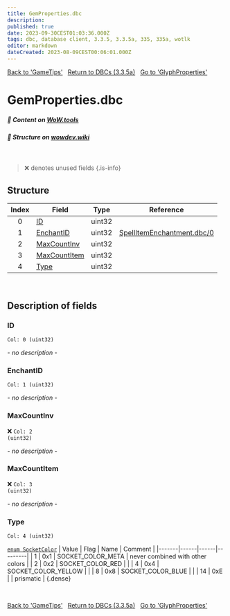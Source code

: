 ```yaml
---
title: GemProperties.dbc
description:
published: true
date: 2023-09-30CEST01:03:36.000Z
tags: dbc, database client, 3.3.5, 3.3.5a, 335, 335a, wotlk
editor: markdown
dateCreated: 2023-08-09CEST00:06:01.000Z
---
```

<a href="https://trinitycore.info/files/DBC/335/gametips" class="mt-5 v-btn v-btn--depressed v-btn--flat v-btn--outlined theme--light v-size--default darkblue--text text--lighten-3"><span class="v-btn__content"><i aria-hidden="true" class="v-icon notranslate v-icon--left mdi mdi-arrow-left theme--light"></i><span>Back to 'GameTips'</span></span></a>&nbsp;&nbsp;&nbsp;<a href="https://trinitycore.info/files/DBC/335/home" class="mt-5 v-btn v-btn--depressed v-btn--flat v-btn--outlined theme--light v-size--default darkblue--text text--lighten-3"><span class="v-btn__content"><i aria-hidden="true" class="v-icon notranslate v-icon--left mdi mdi-home-outline theme--light"></i><span>Return to DBCs (3.3.5a)</span></span></a>&nbsp;&nbsp;&nbsp;<a href="https://trinitycore.info/files/DBC/335/glyphproperties" class="mt-5 v-btn v-btn--depressed v-btn--flat v-btn--outlined theme--light v-size--default darkblue--text text--lighten-3"><span class="v-btn__content"><span>Go to 'GlyphProperties'</span><i aria-hidden="true" class="v-icon notranslate v-icon--right mdi mdi-arrow-right theme--light"></i></span></a>

# GemProperties.dbc
##### :open_book: Content on [WoW.tools](https://wow.tools/dbc/?dbc=gemproperties&build=3.3.5.12340)
##### :pencil: Structure on [wowdev.wiki](https://wowdev.wiki/DB/GemProperties)
&nbsp;

> :x: denotes unused fields
{.is-info}


## Structure

| Index | Field | Type | Reference |
| :---: | --- | :---: | --- |
| 0 | [ID](#id) | uint32 |  |
| 1 | [EnchantID](#enchantid) | uint32 | [SpellItemEnchantment.dbc/0](/files/DBC/335/spellitemenchantment#id) |
| 2 | [MaxCountInv](#maxcountinv) | uint32 |  |
| 3 | [MaxCountItem](#maxcountitem) | uint32 |  |
| 4 | [Type](#type) | uint32 |  |
&nbsp;
## Description of fields

### ID
<code>Col: 0 (uint32)</code>

*- no description -*
&nbsp;

### EnchantID
<code>Col: 1 (uint32)</code>

*- no description -*
&nbsp;

### MaxCountInv
:x: <code>Col: 2 (uint32)</code>

*- no description -*
&nbsp;

### MaxCountItem
:x: <code>Col: 3 (uint32)</code>

*- no description -*
&nbsp;

### Type
<code>Col: 4 (uint32)</code>

[`enum SocketColor`](https://github.com/TrinityCore/TrinityCore/blob/3.3.5/src/server/game/Entities/Item/ItemTemplate.h#L249-L255)
| Value | Flag | Name | Comment |
|-------|------|------|---------|
| 1 | 0x1 | SOCKET_COLOR_META | never combined with other colors |
| 2 | 0x2 | SOCKET_COLOR_RED |  |
| 4 | 0x4 | SOCKET_COLOR_YELLOW |  |
| 8 | 0x8 | SOCKET_COLOR_BLUE |  |
| 14 | 0xE |  | prismatic |
{.dense}

&nbsp;

<a href="https://trinitycore.info/files/DBC/335/gametips" class="mt-5 v-btn v-btn--depressed v-btn--flat v-btn--outlined theme--light v-size--default darkblue--text text--lighten-3"><span class="v-btn__content"><i aria-hidden="true" class="v-icon notranslate v-icon--left mdi mdi-arrow-left theme--light"></i><span>Back to 'GameTips'</span></span></a>&nbsp;&nbsp;&nbsp;<a href="https://trinitycore.info/files/DBC/335/home" class="mt-5 v-btn v-btn--depressed v-btn--flat v-btn--outlined theme--light v-size--default darkblue--text text--lighten-3"><span class="v-btn__content"><i aria-hidden="true" class="v-icon notranslate v-icon--left mdi mdi-home-outline theme--light"></i><span>Return to DBCs (3.3.5a)</span></span></a>&nbsp;&nbsp;&nbsp;<a href="https://trinitycore.info/files/DBC/335/glyphproperties" class="mt-5 v-btn v-btn--depressed v-btn--flat v-btn--outlined theme--light v-size--default darkblue--text text--lighten-3"><span class="v-btn__content"><span>Go to 'GlyphProperties'</span><i aria-hidden="true" class="v-icon notranslate v-icon--right mdi mdi-arrow-right theme--light"></i></span></a>
